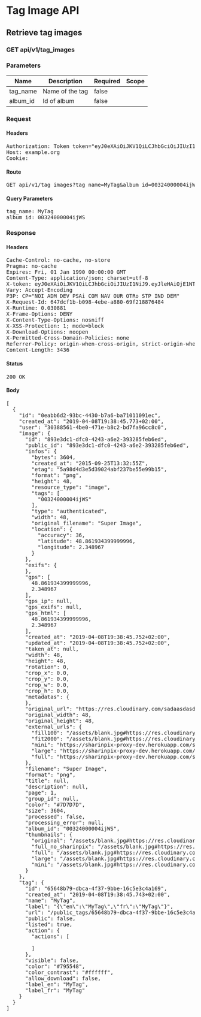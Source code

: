 # Tag Image API

## Retrieve tag images

### GET api/v1/tag_images

### Parameters

| Name | Description | Required | Scope |
|------|-------------|----------|-------|
| tag_name | Name of the tag | false |  |
| album_id | Id of album | false |  |

### Request

#### Headers

<pre>Authorization: Token token=&quot;eyJ0eXAiOiJKV1QiLCJhbGciOiJIUzI1NiJ9.eyJleHAiOjE1NTQ3NTk1MjUsImlhdCI6MTU1NDc0NTEyNSwidXNlcl9pZCI6IjMwMzg4NTYxLTRiZTAtNDcxZS1iOGMyLWJkN2ZhOTZjYzhjMCIsImFiaWxpdGllcyI6eyIwMDMyNDAwMDAwNGlqV1MiOnsiVGFncyI6eyJNeVRhZyI6eyJlbiI6Ik15VGFnIiwiZnIiOiJNeVRhZyJ9fSwiQWNjZXNzIjp7InNlZSI6dHJ1ZSwiaW1hZ2VfdGFnIjp0cnVlfX19fQ.L4fG6tyeG0T_XbWtS-IfZjLpnLChWKQdwtVDrPOARk0&quot;
Host: example.org
Cookie: </pre>

#### Route

<pre>GET api/v1/tag_images?tag_name=MyTag&amp;album_id=00324000004ijWS</pre>

#### Query Parameters

<pre>tag_name: MyTag
album_id: 00324000004ijWS</pre>

### Response

#### Headers

<pre>Cache-Control: no-cache, no-store
Pragma: no-cache
Expires: Fri, 01 Jan 1990 00:00:00 GMT
Content-Type: application/json; charset=utf-8
X-token: eyJ0eXAiOiJKV1QiLCJhbGciOiJIUzI1NiJ9.eyJleHAiOjE1NTQ3NTk1MjUsImlhdCI6MTU1NDc0NTEyNSwidXNlcl9pZCI6IjMwMzg4NTYxLTRiZTAtNDcxZS1iOGMyLWJkN2ZhOTZjYzhjMCIsImFiaWxpdGllcyI6eyIwMDMyNDAwMDAwNGlqV1MiOnsiVGFncyI6eyJNeVRhZyI6eyJlbiI6Ik15VGFnIiwiZnIiOiJNeVRhZyJ9fSwiQWNjZXNzIjp7InNlZSI6dHJ1ZSwiaW1hZ2VfdGFnIjp0cnVlfX19fQ.L4fG6tyeG0T_XbWtS-IfZjLpnLChWKQdwtVDrPOARk0
Vary: Accept-Encoding
P3P: CP=&quot;NOI ADM DEV PSAi COM NAV OUR OTRo STP IND DEM&quot;
X-Request-Id: 647dcf1b-b098-4ebe-a880-69f218876484
X-Runtime: 0.030881
X-Frame-Options: DENY
X-Content-Type-Options: nosniff
X-XSS-Protection: 1; mode=block
X-Download-Options: noopen
X-Permitted-Cross-Domain-Policies: none
Referrer-Policy: origin-when-cross-origin, strict-origin-when-cross-origin
Content-Length: 3436</pre>

#### Status

<pre>200 OK</pre>

#### Body

<pre>[
  {
    "id": "0eabb6d2-93bc-4430-b7a6-ba71011091ec",
    "created_at": "2019-04-08T19:38:45.773+02:00",
    "user": "30388561-4be0-471e-b8c2-bd7fa96cc8c0",
    "image": {
      "id": "893e3dc1-dfc0-4243-a6e2-393285feb6ed",
      "public_id": "893e3dc1-dfc0-4243-a6e2-393285feb6ed",
      "infos": {
        "bytes": 3604,
        "created_at": "2015-09-25T13:32:55Z",
        "etag": "5a98d4d3e5d39024abf237be55e99b15",
        "format": "png",
        "height": 48,
        "resource_type": "image",
        "tags": [
          "00324000004ijWS"
        ],
        "type": "authenticated",
        "width": 48,
        "original_filename": "Super Image",
        "location": {
          "accuracy": 36,
          "latitude": 48.861934399999996,
          "longitude": 2.348967
        }
      },
      "exifs": {
      },
      "gps": [
        48.861934399999996,
        2.348967
      ],
      "gps_ip": null,
      "gps_exifs": null,
      "gps_html": [
        48.861934399999996,
        2.348967
      ],
      "created_at": "2019-04-08T19:38:45.752+02:00",
      "updated_at": "2019-04-08T19:38:45.752+02:00",
      "taken_at": null,
      "width": 48,
      "height": 48,
      "rotation": 0,
      "crop_x": 0.0,
      "crop_y": 0.0,
      "crop_w": 0.0,
      "crop_h": 0.0,
      "metadatas": {
      },
      "original_url": "https://res.cloudinary.com/sadaasdasd/image/authenticated/s--p8F9ADnZ--/fl_attachment/v123123/d9488ecaf0c2.jpg",
      "original_width": 48,
      "original_height": 48,
      "external_urls": {
        "fill100": "/assets/blank.jpg#https://res.cloudinary.com/sadaasdasd/image/authenticated/s--LZCnlZNr--/c_fit,w_300/v123123/d9488ecaf0c2.jpg",
        "fit2000": "/assets/blank.jpg#https://res.cloudinary.com/sadaasdasd/image/authenticated/s--Mm147Iiw--/c_fit,h_2000,w_2000/v123123/d9488ecaf0c2.jpg",
        "mini": "https://sharinpix-proxy-dev.herokuapp.com/super-image.png?s=04e5334&url=localhost/images/893e3dc1-dfc0-4243-a6e2-393285feb6ed/thumbnails/mini-204d309b4fc.jpg",
        "large": "https://sharinpix-proxy-dev.herokuapp.com/super-image.png?s=2363e65&url=localhost/images/893e3dc1-dfc0-4243-a6e2-393285feb6ed/thumbnails/thumbnail-9bc7c0ff692.jpg",
        "full": "https://sharinpix-proxy-dev.herokuapp.com/super-image.png?s=10fc330&url=localhost/images/893e3dc1-dfc0-4243-a6e2-393285feb6ed/thumbnails/full-7ac60fb2f13.jpg"
      },
      "filename": "Super Image",
      "format": "png",
      "title": null,
      "description": null,
      "page": 1,
      "group_id": null,
      "color": "#7D7D7D",
      "size": 3604,
      "processed": false,
      "processing_error": null,
      "album_id": "00324000004ijWS",
      "thumbnails": {
        "original": "/assets/blank.jpg#https://res.cloudinary.com/sadaasdasd/image/authenticated/s--26sgJm1t--/fl_attachment/dpr_auto,q_auto,f_auto/v123123/d9488ecaf0c2.jpg",
        "full_no_sharinpix": "/assets/blank.jpg#https://res.cloudinary.com/sadaasdasd/image/authenticated/s--eaYHXPno--/c_fit,h_1920,w_1920/fl_attachment/dpr_auto,q_auto,f_auto/v123123/d9488ecaf0c2.jpg",
        "full": "/assets/blank.jpg#https://res.cloudinary.com/sadaasdasd/image/authenticated/s--eaYHXPno--/c_fit,h_1920,w_1920/fl_attachment/dpr_auto,q_auto,f_auto/v123123/d9488ecaf0c2.jpg",
        "large": "/assets/blank.jpg#https://res.cloudinary.com/sadaasdasd/image/authenticated/s--LqvRkBJi--/c_fit,h_1920,w_1920/c_fill,h_200,w_200/fl_attachment/dpr_auto,q_auto,f_auto/v123123/d9488ecaf0c2.jpg",
        "mini": "/assets/blank.jpg#https://res.cloudinary.com/sadaasdasd/image/authenticated/s--2JDvZIrf--/c_fit,h_1920,w_1920/c_fill,h_100,w_100/fl_attachment/dpr_auto,q_auto,f_auto/v123123/d9488ecaf0c2.jpg"
      }
    },
    "tag": {
      "id": "65648b79-dbca-4f37-9bbe-16c5e3c4a169",
      "created_at": "2019-04-08T19:38:45.743+02:00",
      "name": "MyTag",
      "label": "{\"en\":\"MyTag\",\"fr\":\"MyTag\"}",
      "url": "/public_tags/65648b79-dbca-4f37-9bbe-16c5e3c4a169",
      "public": false,
      "listed": true,
      "action": {
        "actions": [

        ]
      },
      "visible": false,
      "color": "#795548",
      "color_contrast": "#ffffff",
      "allow_download": false,
      "label_en": "MyTag",
      "label_fr": "MyTag"
    }
  }
]</pre>
